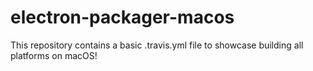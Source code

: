 # electron-packager-macos

This repository contains a basic .travis.yml file to showcase building all platforms on macOS!
